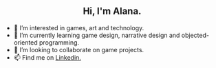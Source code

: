  <h2> <center> Hi, I'm Alana. </h2>
 
- 👀 I’m interested in games, art and technology.
- 🌱 I’m currently learning game design, narrative design and objected-oriented programming.
- 💞️ I’m looking to collaborate on game projects.
- 📫 Find me on <a href="linkedin.com.in/alanaffreitas/">Linkedin.</a>



<!---
alanaffreitas/alanaffreitas is a ✨ special ✨ repository because its `README.md` (this file) appears on your GitHub profile.
You can click the Preview link to take a look at your changes.
--->
